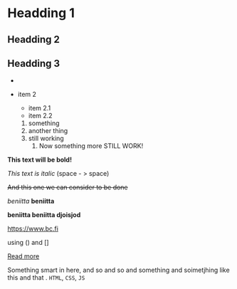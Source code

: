 # Headding 1

## Headding 2

## Headding 3

-
- item 2

  - item 2.1
  - item 2.2

  1. something
  1. another thing
  1. still working
     1. Now something more
        STILL WORK!

**This text will be bold!**

_This text is italic_
(space - > space)

~~And this one we can consider to be done~~

_beniitta_
**beniitta**

**beniitta **beniitta** djoisjod**

https://www.bc.fi

using () and []

[Read more](https://bc.fi)

Something smart in here, and so and so and something and soimetjhing like this and that . `HTML`, `CSS`, `JS`

` `
